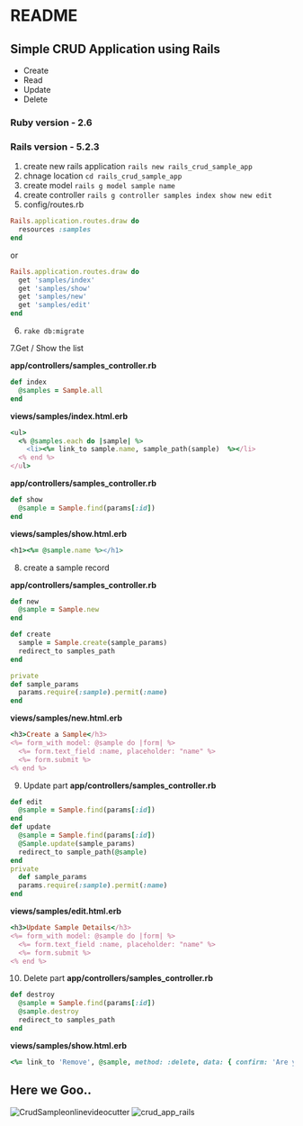 # README
## Simple CRUD Application using Rails 

* Create
* Read
* Update
* Delete

### Ruby version - 2.6
### Rails version - 5.2.3

1. create new rails application ```rails new rails_crud_sample_app```
2. chnage location ```cd rails_crud_sample_app```
3. create model ```rails g model sample name```
4. create controller ```rails g controller samples index show new edit```
5. config/routes.rb

```ruby
Rails.application.routes.draw do
  resources :samples
end
```
or 
```ruby
Rails.application.routes.draw do
  get 'samples/index'
  get 'samples/show'
  get 'samples/new'
  get 'samples/edit'
end
```
6. ```rake db:migrate```

7.Get / Show the list

**app/controllers/samples_controller.rb**
```ruby
def index
  @samples = Sample.all
end
```
**views/samples/index.html.erb**
```ruby
<ul>
  <% @samples.each do |sample| %>
    <li><%= link_to sample.name, sample_path(sample)  %></li>
  <% end %>
</ul>
```
**app/controllers/samples_controller.rb**
```ruby
def show
  @sample = Sample.find(params[:id])
end
```
**views/samples/show.html.erb**
```ruby
<h1><%= @sample.name %></h1>
```
8. create a sample record

**app/controllers/samples_controller.rb**
```ruby
def new
  @sample = Sample.new
end

def create
  sample = Sample.create(sample_params)
  redirect_to samples_path
end

private
def sample_params
  params.require(:sample).permit(:name)
end
```
**views/samples/new.html.erb**
```ruby
<h3>Create a Sample</h3>
<%= form_with model: @sample do |form| %>
  <%= form.text_field :name, placeholder: "name" %>
  <%= form.submit %>
<% end %>
```
9. Update part
**app/controllers/samples_controller.rb**
```ruby
def edit
  @sample = Sample.find(params[:id])
end
def update
  @sample = Sample.find(params[:id])
  @Sample.update(sample_params)
  redirect_to sample_path(@sample)
end
private
  def sample_params
  params.require(:sample).permit(:name)
end
```
**views/samples/edit.html.erb**
```ruby
<h3>Update Sample Details</h3>
<%= form_with model: @sample do |form| %>
  <%= form.text_field :name, placeholder: "name" %>
  <%= form.submit %>
<% end %>
```
10. Delete part
**app/controllers/samples_controller.rb**
```ruby
def destroy
  @sample = Sample.find(params[:id])
  @sample.destroy
  redirect_to samples_path
end
```
**views/samples/show.html.erb**
```ruby
<%= link_to 'Remove', @sample, method: :delete, data: { confirm: 'Are you sure?' } %>
```

## Here we Goo..
![CrudSampleonlinevideocutter](https://user-images.githubusercontent.com/4152211/58434843-51cb9380-80db-11e9-9b64-47fa6baa1c68.gif)
![crud_app_rails](https://user-images.githubusercontent.com/4152211/58434368-ec76a300-80d8-11e9-870f-1ab54b8307f1.png)
